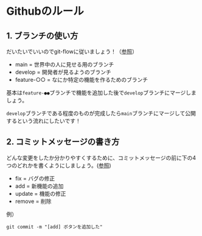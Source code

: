 # Githubのルール

## 1. ブランチの使い方
だいたいでいいのでgit-flowに従いましょう！（[参照](https://qiita.com/KosukeSone/items/514dd24828b485c69a05)）
* main = 世界中の人に見せる用のブランチ
* develop = 開発者が見るようのブランチ
* feature-○○ = なにか特定の機能を作るためのブランチ

基本は`feature-●●`ブランチで機能を追加した後で`develop`ブランチにマージしましょう。

`develop`ブランチである程度のものが完成したら`main`ブランチにマージして公開するという流れにしたいです！



## 2. コミットメッセージの書き方

どんな変更をしたか分かりやすくするために、コミットメッセージの前に下の4つのどれかを書くようにしましょう。([参照](https://qiita.com/itosho/items/9565c6ad2ffc24c09364))

* fix = バグの修正
* add = 新機能の追加
* update = 機能の修正
* remove =  削除

例）
```
git commit -m "[add] ボタンを追加した"